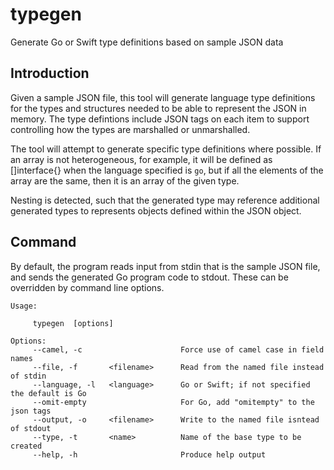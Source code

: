 # typegen

Generate Go or Swift type definitions based on sample JSON data

## Introduction

Given a sample JSON file, this tool will generate language type definitions
for the types and structures needed to be able to represent the JSON in memory.
The type defintions include JSON tags on each item to support controlling how
the types are marshalled or unmarshalled.

The tool will attempt to generate specific type definitions where possible. If
an array is not heterogeneous, for example, it will be defined as []interface{}
when the language specified is `go`, but if all the elements of the array are 
the same, then it is an array of the given type.

Nesting is detected, such that the generated type may reference additional
generated types to represents objects defined within the JSON object.

## Command

By default, the program reads input from stdin that is the sample JSON file, and
sends the generated Go program code to stdout. These can be overridden by command
line options.

```text
Usage:

     typegen  [options]

Options:
     --camel, -c                      Force use of camel case in field names
     --file, -f       <filename>      Read from the named file instead of stdin
     --language, -l   <language>      Go or Swift; if not specified the default is Go
     --omit-empty                     For Go, add "omitempty" to the json tags
     --output, -o     <filename>      Write to the named file isntead of stdout
     --type, -t       <name>          Name of the base type to be created
     --help, -h                       Produce help output
```
